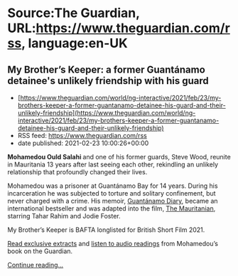# Source:The Guardian, URL:https://www.theguardian.com/rss, language:en-UK

## My Brother’s Keeper: a former Guantánamo detainee's unlikely friendship with his guard
 - [https://www.theguardian.com/world/ng-interactive/2021/feb/23/my-brothers-keeper-a-former-guantanamo-detainee-his-guard-and-their-unlikely-friendship](https://www.theguardian.com/world/ng-interactive/2021/feb/23/my-brothers-keeper-a-former-guantanamo-detainee-his-guard-and-their-unlikely-friendship)
 - RSS feed: https://www.theguardian.com/rss
 - date published: 2021-02-23 10:00:26+00:00

<p><strong>Mohamedou Ould Salahi </strong>and one of his former guards, Steve Wood, reunite in Mauritania 13 years after last seeing each other, rekindling an unlikely relationship that profoundly changed their lives.</p><p>Mohamedou was a prisoner at Guantánamo Bay for 14 years. During his incarceration he was subjected to torture and solitary confinement, but never charged with a crime. His memoir, <a href="https://www.theguardian.com/books/2015/feb/13/guantanamo-diary-mohamedou-ould-slahi-review-global-war-terror-witness">Guantánamo Diary</a>, became an international bestseller and was adapted into the film, <a href="https://www.theguardian.com/film/2021/jan/03/guantanamo-prisoner-the-mauritanian-mohamedou-ould-slahi">The Mauritanian</a>, starring Tahar Rahim and Jodie Foster.</p><p>My Brother’s Keeper is BAFTA longlisted for British Short Film 2021.<br /></p><p><a href="https://www.theguardian.com/world/2015/jan/16/-sp-guantanamo-diary-flight-saw-cockpit-saw-guards-saw-ghosts-of-fellow-detainees">Read exclusive extracts</a> and <a href="https://www.theguardian.com/books/audio/2015/jan/24/guantanamo-diary-benedict-cumberbatch-podcast">listen to audio readings</a> from Mohamedou’s book on the Guardian.</p> <a href="https://www.theguardian.com/world/ng-interactive/2021/feb/23/my-brothers-keeper-a-former-guantanamo-detainee-his-guard-and-their-unlikely-friendship">Continue reading...</a>

